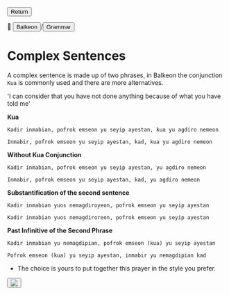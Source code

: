  <button class="button-82-pushable" role="button" onclick="history.back()">
  <span class="button-82-shadow"></span>
  <span class="button-82-edge"></span>
  <span class="button-82-front text">
  Return
 </span> </button>

📂 <button class="button-16" role="button" onclick="location.href='../../index'">Balkeon</button>/<button class="button-16" role= "button" onclick="location.href='../index'">Grammar</button>

# Complex Sentences

A complex sentence is made up of two phrases, in Balkeon the conjunction `Kua` is commonly used and there are more alternatives.

'I can consider that you have not done anything because of what you have told me'

**Kua**

`Kadir inmabian, pofrok emseon yu seyip ayestan, kua yu agdiro nemeon`

`Inmabir, pofrok emseon yu seyip ayestan, kad, kua yu agdiro nemeon`

**Without Kua Conjunction**

`Kadir inmabian, pofrok emseon yu seyip ayestan, yu agdiro nemeon`

`Inmabir, pofrok emseon yu seyip ayestan, kad, yu agdiro nemeon`

**Substantification of the second sentence**

`Kadir inmabian yuos nemagdiroyeon, pofrok emseon yu seyip ayestan`

`Kadir inmabian yuos nemagdiroreon, pofrok emseon yu seyip ayestan`

**Past Infinitive of the Second Phrase**

`Kadir inmabian yu nemagdipian, pofrok emseon (kua) yu seyip ayestan`

`Pofrok emseon (kua) yu seyip ayestan, inmabir yu nemagdipian kad`

- The choice is yours to put together this prayer in the style you prefer.


<button class="button-17" role="button" onclick="langRedirect('es')"><img src="https://img.icons8.com/?size=35&id=95094&format=png&color=000000 "/></button>  
